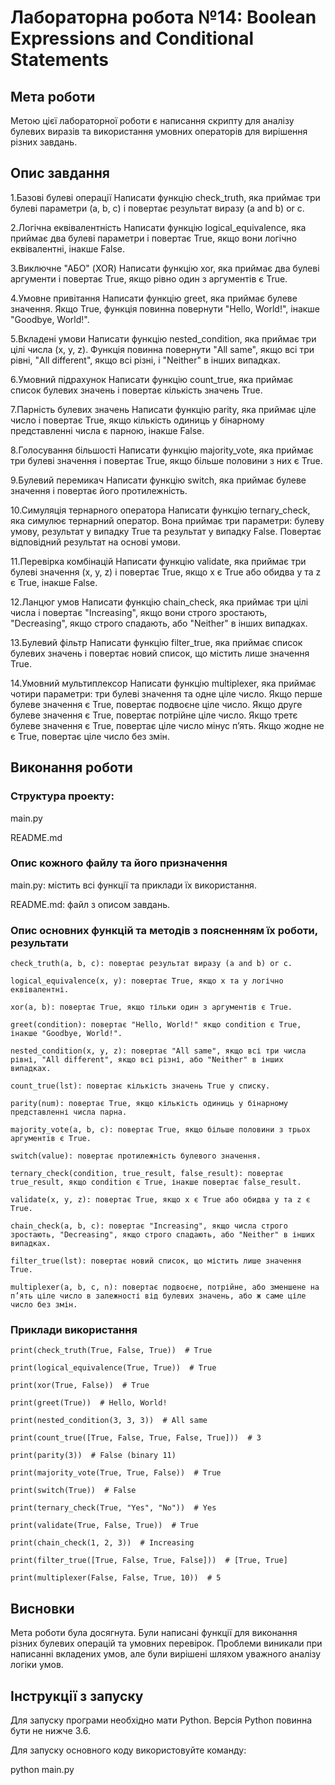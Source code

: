 # Лабораторна робота №14: Boolean Expressions and Conditional Statements

## Мета роботи

Метою цієї лабораторної роботи є написання скрипту для аналізу булевих виразів та використання умовних операторів для вирішення різних завдань.

## Опис завдання

1.Базові булеві операції
Написати функцію check_truth, яка приймає три булеві параметри (a, b, c) і повертає результат виразу (a and b) or c.

2.Логічна еквівалентність
Написати функцію logical_equivalence, яка приймає два булеві параметри і повертає True, якщо вони логічно еквівалентні, інакше False.

3.Виключне "АБО" (XOR)
Написати функцію xor, яка приймає два булеві аргументи і повертає True, якщо рівно один з аргументів є True.

4.Умовне привітання
Написати функцію greet, яка приймає булеве значення. Якщо True, функція повинна повернути "Hello, World!", інакше "Goodbye, World!".

5.Вкладені умови
Написати функцію nested_condition, яка приймає три цілі числа (x, y, z). Функція повинна повернути "All same", якщо всі три рівні, "All different", якщо всі різні, і "Neither" в інших випадках.

6.Умовний підрахунок
Написати функцію count_true, яка приймає список булевих значень і повертає кількість значень True.

7.Парність булевих значень
Написати функцію parity, яка приймає ціле число і повертає True, якщо кількість одиниць у бінарному представленні числа є парною, інакше False.

8.Голосування більшості
Написати функцію majority_vote, яка приймає три булеві значення і повертає True, якщо більше половини з них є True.

9.Булевий перемикач
Написати функцію switch, яка приймає булеве значення і повертає його протилежність.

10.Симуляція тернарного оператора
Написати функцію ternary_check, яка симулює тернарний оператор. Вона приймає три параметри: булеву умову, результат у випадку True та результат у випадку False. Повертає відповідний результат на основі умови.

11.Перевірка комбінацій
Написати функцію validate, яка приймає три булеві значення (x, y, z) і повертає True, якщо x є True або обидва y та z є True, інакше False.

12.Ланцюг умов
Написати функцію chain_check, яка приймає три цілі числа і повертає "Increasing", якщо вони строго зростають, "Decreasing", якщо строго спадають, або "Neither" в інших випадках.

13.Булевий фільтр
Написати функцію filter_true, яка приймає список булевих значень і повертає новий список, що містить лише значення True.

14.Умовний мультиплексор
Написати функцію multiplexer, яка приймає чотири параметри: три булеві значення та одне ціле число. Якщо перше булеве значення є True, повертає подвоєне ціле число. Якщо друге булеве значення є True, повертає потрійне ціле число. Якщо третє булеве значення є True, повертає ціле число мінус п’ять. Якщо жодне не є True, повертає ціле число без змін.

## Виконання роботи

### Структура проекту:

main.py

README.md


### Опис кожного файлу та його призначення

main.py: містить всі функції та приклади їх використання.

README.md: файл з описом завдань.

### Опис основних функцій та методів з поясненням їх роботи, результати

```
check_truth(a, b, c): повертає результат виразу (a and b) or c.

logical_equivalence(x, y): повертає True, якщо x та y логічно еквівалентні.

xor(a, b): повертає True, якщо тільки один з аргументів є True.

greet(condition): повертає "Hello, World!" якщо condition є True, інакше "Goodbye, World!".

nested_condition(x, y, z): повертає "All same", якщо всі три числа рівні, "All different", якщо всі різні, або "Neither" в інших випадках.

count_true(lst): повертає кількість значень True у списку.

parity(num): повертає True, якщо кількість одиниць у бінарному представленні числа парна.

majority_vote(a, b, c): повертає True, якщо більше половини з трьох аргументів є True.

switch(value): повертає протилежність булевого значення.

ternary_check(condition, true_result, false_result): повертає true_result, якщо condition є True, інакше повертає false_result.

validate(x, y, z): повертає True, якщо x є True або обидва y та z є True.

chain_check(a, b, c): повертає "Increasing", якщо числа строго зростають, "Decreasing", якщо строго спадають, або "Neither" в інших випадках.

filter_true(lst): повертає новий список, що містить лише значення True.

multiplexer(a, b, c, n): повертає подвоєне, потрійне, або зменшене на п’ять ціле число в залежності від булевих значень, або ж саме ціле число без змін.
```

### Приклади використання

```
print(check_truth(True, False, True))  # True

print(logical_equivalence(True, True))  # True

print(xor(True, False))  # True

print(greet(True))  # Hello, World!

print(nested_condition(3, 3, 3))  # All same

print(count_true([True, False, True, False, True]))  # 3

print(parity(3))  # False (binary 11)

print(majority_vote(True, True, False))  # True

print(switch(True))  # False

print(ternary_check(True, "Yes", "No"))  # Yes

print(validate(True, False, True))  # True

print(chain_check(1, 2, 3))  # Increasing

print(filter_true([True, False, True, False]))  # [True, True]

print(multiplexer(False, False, True, 10))  # 5

```

## Висновки

Мета роботи була досягнута. Були написані функції для виконання різних булевих операцій та умовних перевірок. Проблеми виникали при написанні вкладених умов, але були вирішені шляхом уважного аналізу логіки умов.

## Інструкції з запуску

Для запуску програми необхідно мати Python. Версія Python повинна бути не нижче 3.6.

Для запуску основного коду використовуйте команду:
     
python main.py
